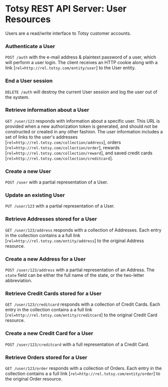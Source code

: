 # Totsy REST API Server: User Resources #

Users are a read/write interface to Totsy customer accounts.

### Authenticate a User ###
`POST /auth` with the e-mail address & plaintext password of a user, which will perform a user login.
The client receives an HTTP cookie along with a link [`rel=http://rel.totsy.com/entity/user`] to the User entity.

### End a User session ###
`DELETE /auth` will destroy the current User session and log the user out of the system.

### Retrieve information about a User ###
`GET /user/123` responds with information about a specific user. This URL is provided when a new authorization token is generated, and should not be constructed or created in any other fashion.
The user information includes a set of links to the user's addresses [`rel=http://rel.totsy.com/collection/address`], orders [`rel=http://rel.totsy.com/collection/order`], rewards [`rel=http://rel.totsy.com/collection/reward`], and saved credit cards [`rel=http://rel.totsy.com/collection/creditcard`].

### Create a new User ###
`POST /user` with a partial representation of a User.

### Update an existing User ###
`PUT /user/123` with a partial representation of a User.

### Retrieve Addresses stored for a User ###
`GET /user/123/address` responds with a collection of Addresses. Each entry in the collection contains a a full link [`rel=http://rel.totsy.com/entity/address`] to the original Address resource.

### Create a new Address for a User ###
`POST /user/123/address` with a partial representation of an Address. The `state` field can be either the full name of the state, or the two-letter abbreviation.

### Retrieve Credit Cards stored for a User ###
`GET /user/123/creditcard` responds with a collection of Credit Cards. Each entry in the collection contains a a full link [`rel=http://rel.totsy.com/entity/creditcard`] to the original Credit Card resource.

### Create a new Credit Card for a User ###
`POST /user/123/creditcard` with a full representation of a Credit Card.

### Retrieve Orders stored for a User ###
`GET /user/123/order` responds with a collection of Orders. Each entry in the collection contains a a full link [`rel=http://rel.totsy.com/entity/order`] to the original Order resource.
